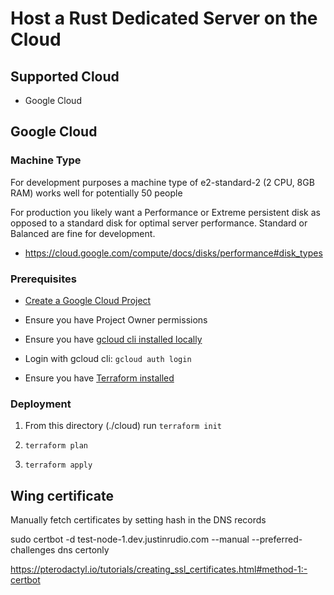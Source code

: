 # Host a Rust Dedicated Server on the Cloud

## Supported Cloud

- Google Cloud

## Google Cloud

### Machine Type

For development purposes a machine type of e2-standard-2 (2 CPU, 8GB RAM) works well for potentially 50 people

For production you likely want a Performance or Extreme persistent disk as opposed to a standard disk for optimal server performance. Standard or Balanced are fine for development.

- https://cloud.google.com/compute/docs/disks/performance#disk_types

### Prerequisites

- [Create a Google Cloud Project](https://cloud.google.com/resource-manager/docs/creating-managing-projects)

- Ensure you have Project Owner permissions

- Ensure you have [gcloud cli installed locally](https://cloud.google.com/sdk/docs/install-sdk)

- Login with gcloud cli: `gcloud auth login`

- Ensure you have [Terraform installed](https://developer.hashicorp.com/terraform/downloads)

### Deployment

1. From this directory (./cloud) run `terraform init`

2. `terraform plan`

3. `terraform apply`



## Wing certificate

Manually fetch certificates by setting hash in the DNS records

sudo certbot -d test-node-1.dev.justinrudio.com --manual --preferred-challenges dns certonly

https://pterodactyl.io/tutorials/creating_ssl_certificates.html#method-1:-certbot